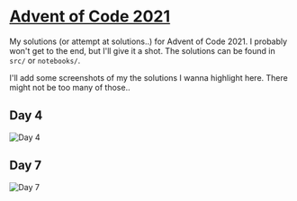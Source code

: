 # [Advent of Code 2021](https://adventofcode.com/2021)

My solutions (or attempt at solutions..) for Advent of Code 2021. I probably won't get to the end, but I'll give it a shot. The solutions can be found in `src/` or `notebooks/`.

I'll add some screenshots of my the solutions I wanna highlight here. There might not be too many of those..

## Day 4 
![Day 4](https://pbs.twimg.com/media/FFxWqraVIAcmUZO?format=png&name=900x900)

## Day 7

![Day 7](https://pbs.twimg.com/media/FGCLeZWUUAEpJO4?format=png&name=large)


